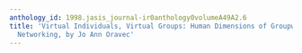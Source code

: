 ```yaml
---
anthology_id: 1998.jasis_journal-ir0anthology0volumeA49A2.6
title: 'Virtual Individuals, Virtual Groups: Human Dimensions of Groupware and Computer
  Networking, by Jo Ann Oravec'
---
```

